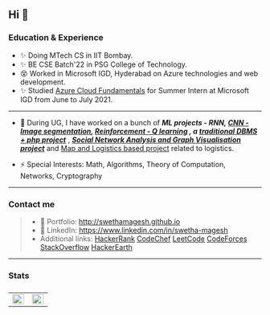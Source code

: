 ## Hi 👋 
### Education & Experience
- ✨ Doing MTech CS in IIT Bombay.
- ✨ BE CSE Batch'22 in PSG College of Technology.
- 😵 Worked in Microsoft IGD, Hyderabad on Azure technologies and web development.
- ✨ Studied [Azure Cloud Fundamentals](https://github.com/SwethaMagesh/Azure-Fundamentals-Notes) for Summer Intern at Microsoft IGD from June to July 2021.
---

- 🔭 During UG, I have worked on a bunch of  ***ML projects - RNN, [CNN - Image segmentation](https://github.com/SwethaMagesh/Weed_classification_ML), [Reinforcement - Q learning](https://github.com/SwethaMagesh/Dots_And_Boxes_RL) , a [traditional DBMS + php project](https://github.com/SwethaMagesh/illumine)*** , [***Social Network Analysis and Graph Visualisation project***](https://github.com/SwethaMagesh/Visualize-Twitter-Hashtags) and [Map and Logistics based project](https://github.com/SwethaMagesh/FinalYearProject) related to logistics.

- ⚡ Special Interests: Math, Algorithms, Theory of Computation, Networks, Cryptography
---

### Contact me
>- 🔗 Portfolio: http://swethamagesh.github.io 
>- 👩 LinkedIn: https://www.linkedin.com/in/swetha-magesh
>- Additional links: [HackerRank](https://www.hackerrank.com/swethamag_2000) [CodeChef](https://www.codechef.com/users/undecipherable)
> [LeetCode](https://leetcode.com/theUndecipherable/) [CodeForces](https://codeforces.com/profile/uncipherable) 
> [StackOverflow](https://stackoverflow.com/users/13121045/swetha-magesh) [HackerEarth](https://www.hackerearth.com/@SwethaMagesh)


---
### Stats

<table width="100%" style=" overflow:hidden !important; display:flex">
<tr>
<td valign="top">
<img src="https://github-readme-stats.vercel.app/api?username=swethamagesh&show_icons=true&count_private=true&hide_border=true" align="left" style="width: 100%" />
</td>

<td valign="top" >
<img src="https://github-readme-stats.vercel.app/api/top-langs/?username=swethamagesh&langs_count=10&hide_border=true&hide_progress=true&layout=compact" align="left" style="width: 100%" />
</td>
</tr>
</table>  

<!--
![visitors](https://visitor-badge.glitch.me/badge?page_id=samyukthagopalsamy.samyukthagopalsamy) 
-->
